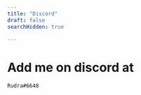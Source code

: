 ```yaml
---
title: "Discord"
draft: false
searchHidden: true

---
```

# Add me on discord at 
```
Rudra#6648
```